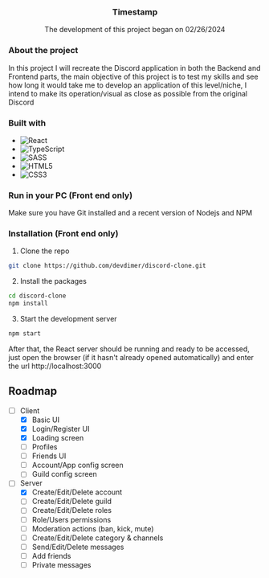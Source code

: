 <div align="center">
    <h3>Timestamp</h3>
    <p>The development of this project began on 02/26/2024</p>
</div>

### About the project
In this project I will recreate the Discord application in both the Backend and Frontend parts, the main objective of this project is to test my skills and see how long it would take me to develop an application of this level/niche, I intend to make its operation/visual as close as possible from the original Discord

### Built with
- ![React](https://img.shields.io/badge/react-%2320232a.svg?style=for-the-badge&logo=react&logoColor=%2361DAFB)
- ![TypeScript](https://img.shields.io/badge/typescript-%23007ACC.svg?style=for-the-badge&logo=typescript&logoColor=white)
- ![SASS](https://img.shields.io/badge/Sass-CC6699?style=for-the-badge&logo=sass&logoColor=white)
- ![HTML5](https://img.shields.io/badge/html5-%23E34F26.svg?style=for-the-badge&logo=html5&logoColor=white)
- ![CSS3](https://img.shields.io/badge/css3-%231572B6.svg?style=for-the-badge&logo=css3&logoColor=white)

### Run in your PC (Front end only)
Make sure you have Git installed and a recent version of Nodejs and NPM

### Installation (Front end only)
1. Clone the repo
```sh
git clone https://github.com/devdimer/discord-clone.git
``````

2. Install the packages
```sh
cd discord-clone
npm install
``````

3. Start the development server
```sh
npm start
```

After that, the React server should be running and ready to be accessed, just open the browser (if it hasn't already opened automatically) and enter the url http://localhost:3000

## Roadmap

- [ ] Client
    - [x] Basic UI
    - [x] Login/Register UI
    - [x] Loading screen
    - [ ] Profiles
    - [ ] Friends UI
    - [ ] Account/App config screen
    - [ ] Guild config screen
- [ ] Server
    - [x] Create/Edit/Delete account
    - [ ] Create/Edit/Delete guild
    - [ ] Create/Edit/Delete roles
    - [ ] Role/Users permissions
    - [ ] Moderation actions (ban, kick, mute)
    - [ ] Create/Edit/Delete category & channels
    - [ ] Send/Edit/Delete messages
    - [ ] Add friends
    - [ ] Private messages
